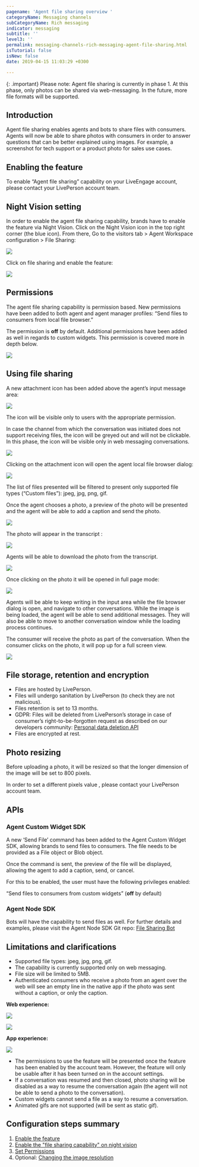 ```yaml
---
pagename: 'Agent file sharing overview '
categoryName: Messaging channels
subCategoryName: Rich messaging
indicator: messaging
subtitle: ''
level3: ''
permalink: messaging-channels-rich-messaging-agent-file-sharing.html
isTutorial: false
isNew: false
date: 2019-04-15 11:03:29 +0300

---
```

{: .important}
Please note: Agent file sharing is currently in phase 1. At this phase, only photos can be shared via web-messaging. In the future, more file formats will be supported.

## **Introduction**

Agent file sharing enables agents and bots to share files with consumers. Agents will now be able to share photos with consumers in order to answer questions that can be better explained using images. For example, a screenshot for tech support or a product photo for sales use cases.

## **Enabling the feature**

To enable “Agent file sharing” capability on your LiveEngage account, please contact your LivePerson account team.

## **Night Vision setting**

In order to enable the agent file sharing capability, brands have to enable the feature via Night Vision. Click on the Night Vision icon in the top right corner (the blue icon). From there, Go to the visitors tab > Agent Workspace configuration > File Sharing:

![](/img/agent-file-sharing-1.png)

Click on file sharing and enable the feature:

![](/img/agent-file-sharing-2.png)

## **Permissions**

The agent file sharing capability is permission based. New permissions have been added to both agent and agent manager profiles: “Send files to consumers from local file browser.”

The permission is **off** by default. Additional permissions have been added as well in regards to custom widgets. This permission is covered more in depth below.

![](/img/agent-file-sharing-3.png)

## **Using file sharing**

A new attachment icon has been added above the agent’s input message area:

![](/img/agent-file-sharing-4.png)

The icon will be visible only to users with the appropriate permission.

In case the channel from which the conversation was initiated does not support receiving files, the icon will be greyed out and will not be clickable. In this phase, the icon will be visible only in web messaging conversations.

![](/img/agent-file-sharing-5.png)

Clicking on the attachment icon will open the agent local file browser dialog:

![](/img/agent-file-sharing-6.png)

The list of files presented will be filtered to present only supported file types (“Custom files”): jpeg, jpg, png, gif.

Once the agent chooses a photo, a preview of the photo will be presented and the agent will be able to add a caption and send the photo.

![](/img/agent-file-sharing-7.png)

The photo will appear in the transcript :

![](/img/agent-file-sharing-8.png)

Agents will be able to download the photo from the transcript.

![](/img/agent-file-sharing-9.png)

Once clicking on the photo it will be opened in full page mode:

![](/img/agent-file-sharing-10.png)

Agents will be able to keep writing in the input area while the file browser dialog is open, and navigate to other conversations. While the image is being loaded, the agent will be able to send additional messages. They will also be able to move to another conversation window while the loading process continues.

The consumer will receive the photo as part of the conversation. When the consumer clicks on the photo, it will pop up for a full screen view.

![](/img/agent-file-sharing-11.png)

## **File storage, retention and encryption**

* Files are hosted by LivePerson.
* Files will undergo sanitation by LivePerson (to check they are not malicious).
* Files retention is set to 13 months.
* GDPR: Files will be deleted from LivePerson’s storage in case of consumer’s right-to-be-forgotten request as described on our developers community: [Personal data deletion API](https://developers.liveperson.com/personal-data-deletion-api-overview.html)
* Files are encrypted at rest.

## **Photo resizing**

Before uploading a photo, it will be resized so that the longer dimension of the image will be set to 800 pixels.

In order to set a different pixels value , please contact your LivePerson account team.

## **APIs**

### **Agent Custom Widget SDK**

A new ‘Send File’ command has been added to the Agent Custom Widget SDK, allowing brands to send files to consumers. The file needs to be provided as a File object or Blob object.

Once the command is sent, the preview of the file will be displayed, allowing the agent to add a caption, send, or cancel.

For this to be enabled, the user must have the following privileges enabled:

“Send files to consumers from custom widgets” (**off** by default)

### **Agent Node SDK**

Bots will have the capability to send files as well. For further details and examples, please visit the Agent Node SDK Git repo: [File Sharing Bot](https://github.com/LivePersonInc/node-agent-sdk/tree/master/examples#file-sharing-bot)

## **Limitations and clarifications**

* Supported file types: jpeg, jpg, png, gif.
* The capability is currently supported only on web messaging.
* File size will be limited to 5MB.
* Authenticated consumers who receive a photo from an agent over the web will see an empty line in the native app if the photo was sent without a caption, or only the caption.

**Web experience:** 

![](/img/agent-file-sharing-12.png)

![](/img/agent-file-sharing-13.png)

**App experience:**

![](/img/agent-file-sharing-14.jpg)

* The permissions to use the feature will be presented once the feature has been enabled by the account team. However, the feature will only be usable after it has been turned on in the account settings.
* If a conversation was resumed and then closed, photo sharing will be disabled as a way to resume the conversation again (the agent will not be able to send a photo to the conversation).
* Custom widgets cannot send a file as a way to resume a conversation.
* Animated gifs are not supported (will be sent as static gif).

## **Configuration steps summary**

1. [Enable the feature](https://docs.google.com/document/d/1HBpGncgbhYX8l6I5Ojl0uo-FgcICdogEaoTBjCPRcAA/edit#heading=h.7t874zt0s8a2)
2. [Enable the "file sharing capability" on night vision](https://docs.google.com/document/d/1e_Yh-Ftw3QuxRrtRkwVOhkQEwsnIu6RrfDpzDK9hYZ0/edit#)
3. [Set Permissions](https://docs.google.com/document/d/1HBpGncgbhYX8l6I5Ojl0uo-FgcICdogEaoTBjCPRcAA/edit#heading=h.iah9yn2enkvn)
4. Optional: [Changing the image resolution](https://docs.google.com/document/d/1e_Yh-Ftw3QuxRrtRkwVOhkQEwsnIu6RrfDpzDK9hYZ0/edit#)